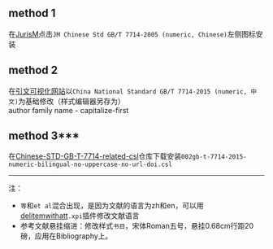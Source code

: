 ## method 1

在[JurisM](https://juris-m.github.io/styles/)点击`JM Chinese Std GB/T 7714-2005 (numeric, Chinese)`左侧图标安装

## method 2

在[引文可视化网站](https://editor.citationstyles.org/about/)以`China National Standard GB/T 7714-2015 (numeric, 中文)`为基础修改（样式编辑器另存为）  
author family name - capitalize-first

## method 3***

在[Chinese-STD-GB-T-7714-related-csl](https://github.com/redleafnew/Chinese-STD-GB-T-7714-related-csl)仓库下载安装`002gb-t-7714-2015-numeric-bilingual-no-uppercase-no-url-doi.csl`

---

注：
- `等`和`et al`混合出现，是因为文献的语言为zh和en，可以用[delitemwithatt](https://github.com/redleafnew/delitemwithatt)`.xpi`插件修改文献语言
- 参考文献悬挂缩进：修改样式`书目`，宋体Roman五号，悬挂0.68cm行距20磅，应用在Bibliography上。
